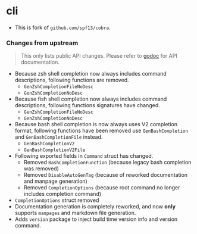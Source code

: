 # cli

- This is fork of `github.com/spf13/cobra`.

### Changes from upstream

> This only lists public API changes. Please refer to [godoc](https://pkg.go.dev/github.com/tprasadtp/cli) for API documentation.

- Because zsh shell completion now always includes command descriptions, following functions are removed.
    - `GenZshCompletionFileNoDesc`
    - `GenZshCompletionNoDesc`
- Because fish shell completion now always includes command descriptions, following functions signatures have changed.
    - `GenZshCompletionFileNoDesc`
    - `GenZshCompletionNoDesc`
- Because bash shell completion is now always uses V2 completion format, following functions have been removed use `GenBashCompletion` and `GenBashCompletionFile` instead.
    - `GenBashCompletionV2`
    - `GenBashCompletionV2File`
- Following exported fields in `Command` struct has changed.
    - Removed `BashCompletionFunction` (because legacy bash completion was removed)
    - Removed `DisableAutoGenTag` (because of reworked documentation and manpage generation)
    - Removed `CompletionOptions` (because root command no longer includes completion command)
- `CompletionOptions` struct removed
- Documentation generation is completely reworked, and now **only** supports `manpages` and markdown file generation.
- Adds `version` package to inject build time version info and version command.

